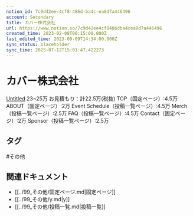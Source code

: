 ```yaml
---
notion_id: 7c9d42ee-4cf8-486d-ba4c-ea8d7a446496
account: Secondary
title: カバー株式会社
url: https://www.notion.so/7c9d42ee4cf8486dba4cea8d7a446496
created_time: 2023-02-08T00:15:00.000Z
last_edited_time: 2023-09-09T14:34:00.000Z
sync_status: placeholder
sync_time: 2025-07-12T15:01:47.422273
---
```

# カバー株式会社

[Untitled](https://www.notion.so/eed54dc9e5a74bf7becb59f6205ac26b) 
23~25万
お見積もり：計22.5万(税抜)
TOP（固定ページ）:4.5万
ABOUT（固定ページ）:2万
Event Schedule（投稿一覧ページ）:4.5万
Merch（投稿一覧ページ）:2.5万
FAQ（投稿一覧ページ）:4.5万
Contact（固定ページ）:2万
Sponsor（投稿一覧ページ）:2.5万

## タグ

#その他 

## 関連ドキュメント

- [[../99_その他/固定ページ.md|固定ページ]]
- [[../99_その他/y.md|y]]
- [[../99_その他/投稿一覧.md|投稿一覧]]

